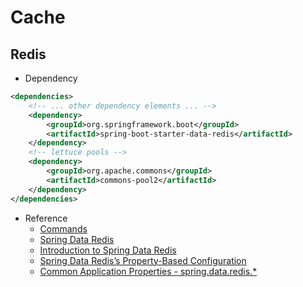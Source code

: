 # Cache

## Redis
* Dependency
```xml
<dependencies>
    <!-- ... other dependency elements ... -->
    <dependency>
        <groupId>org.springframework.boot</groupId>
        <artifactId>spring-boot-starter-data-redis</artifactId>
    </dependency>
    <!-- lettuce pools -->
    <dependency>
        <groupId>org.apache.commons</groupId>
        <artifactId>commons-pool2</artifactId>
    </dependency>
</dependencies>
```
* Reference
  * [Commands](https://redis.io/commands/)
  * [Spring Data Redis](https://spring.io/projects/spring-data-redis)
  * [Introduction to Spring Data Redis](https://www.baeldung.com/spring-data-redis-tutorial)
  * [Spring Data Redis’s Property-Based Configuration](https://www.baeldung.com/spring-data-redis-properties)
  * [Common Application Properties - spring.data.redis.*](https://docs.spring.io/spring-boot/docs/current/reference/html/application-properties.html#application-properties.data.spring.data.redis.database)
